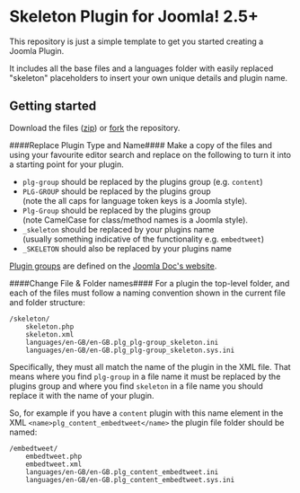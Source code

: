 Skeleton Plugin for Joomla! 2.5+
================================

This repository is just a simple template to get you started creating a Joomla Plugin.

It includes all the base files and a languages folder with easily replaced "skeleton" placeholders to insert your own unique details and plugin name.

Getting started
---------------
Download the files ([zip][3]) or [fork][4] the repository.

####Replace Plugin Type and Name####
Make a copy of the files and using your favourite editor search and replace on the following to turn it into a starting point for your plugin.

- `plg-group` should be replaced by the plugins group (e.g. `content`)
- `PLG-GROUP` should be replaced by the plugins group<br />(note the all caps for language token keys is a Joomla style).
- `Plg-Group` should be replaced by the plugins group<br />(note CamelCase for class/method names is a Joomla style).
- `_skeleton` should be replaced by your plugins name<br />(usually something indicative of the functionality e.g. `embedtweet`)
- `_SKELETON` should also be replaced by your plugins name

[Plugin groups][1] are defined on the [Joomla Doc's website][2].

####Change File & Folder names####
For a plugin the top-level folder, and each of the files must follow a naming convention shown in the current file and folder structure:

	/skeleton/
		skeleton.php
		skeleton.xml
		languages/en-GB/en-GB.plg_plg-group_skeleton.ini
		languages/en-GB/en-GB.plg_plg-group_skeleton.sys.ini

Specifically, they must all match the name of the plugin in the XML file. That means where you find `plg-group` in a file name it must be replaced by the plugins group and where you find `skeleton` in a file name you should replace it with the name of your plugin.

So, for example if you have a `content` plugin with this name element in the XML `<name>plg_content_embedtweet</name>` the plugin file folder should be named:

	/embedtweet/
		embedtweet.php
		embedtweet.xml
		languages/en-GB/en-GB.plg_content_embedtweet.ini
		languages/en-GB/en-GB.plg_content_embedtweet.sys.ini


[1]: http://docs.joomla.org/Plugin/Events
[2]: http://docs.joomla.org
[3]: https://github.com/cppl/Skeleton-Plugin-for-Joomla/archive/master.zip
[4]: https://github.com/cppl/Skeleton-Plugin-for-Joomla/fork
